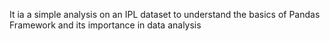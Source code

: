 It ia a simple analysis on an IPL dataset to understand the basics of Pandas Framework and its importance in data analysis
